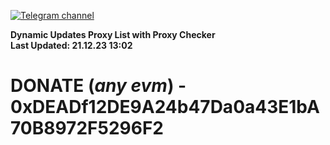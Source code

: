 [![Telegram channel](https://img.shields.io/endpoint?url=https://runkit.io/damiankrawczyk/telegram-badge/branches/master?url=https://t.me/n4z4v0d)](https://t.me/n4z4v0d) 

**Dynamic Updates Proxy List with Proxy Checker**  
**Last Updated: 21.12.23 13:02**

# DONATE (_any evm_) - 0xDEADf12DE9A24b47Da0a43E1bA70B8972F5296F2
